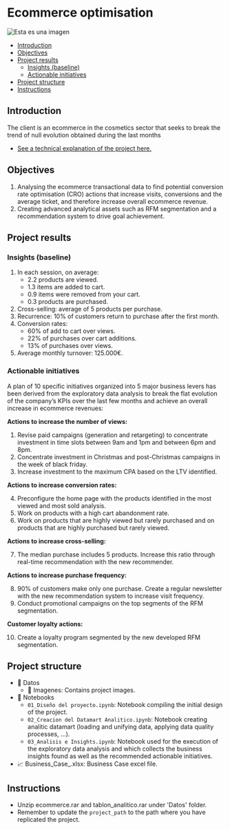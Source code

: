 # Ecommerce optimisation

![Esta es una imagen](/Datos/Imagenes/featured.jpg)

- [Introduction](#introduction)
- [Objectives](#objectives)
- [Project results](#project-results)
    - [Insights (baseline)](#insights) 
    - [Actionable initiatives](#actionable-initiatives) 
- [Project structure](#project-structure)
- [Instructions](#instructions)

## Introduction <a name="introduction"></a>
The client is an ecommerce in the cosmetics sector that seeks to break the trend of null evolution obtained during the last months

- [See a technical explanation of the project here.](https://pedrocorma.github.io/project/3ecommerce/)

## Objectives <a name="objectives"></a>
1. Analysing the ecommerce transactional data to find potential conversion rate optimisation (CRO) actions that increase visits, conversions and the average ticket, and therefore increase overall ecommerce revenue.
2. Creating advanced analytical assets such as RFM segmentation and a recommendation system to drive goal achievement.

## Project results  <a name="project-results"></a>
### Insights (baseline)  <a name="insights"></a>
1. In each session, on average:
   - 2.2 products are viewed.
   - 1.3 items are added to cart.
   - 0.9 items were removed from your cart.
   - 0.3 products are purchased.
2. Cross-selling: average of 5 products per purchase.
3. Recurrence: 10% of customers return to purchase after the first month.
4. Conversion rates:
   - 60% of add to cart over views.
   - 22% of purchases over cart additions.
   - 13% of purchases over views.
5. Average monthly turnover: 125.000€.

### Actionable initiatives  <a name="actionable-initiatives"></a>
A plan of 10 specific initiatives organized into 5 major business levers has been derived from the exploratory data analysis to break the flat evolution of the company’s KPIs over the last few months and achieve an overall increase in ecommerce revenues:

**Actions to increase the number of views:**

1. Revise paid campaigns (generation and retargeting) to concentrate investment in time slots between 9am and 1pm and between 6pm and 8pm.
2. Concentrate investment in Christmas and post-Christmas campaigns in the week of black friday.
3. Increase investment to the maximum CPA based on the LTV identified.

**Actions to increase conversion rates:**

4. Preconfigure the home page with the products identified in the most viewed and most sold analysis.
5. Work on products with a high cart abandonment rate.
6. Work on products that are highly viewed but rarely purchased and on products that are highly purchased but rarely viewed.

**Actions to increase cross-selling:**

7. The median purchase includes 5 products. Increase this ratio through real-time recommendation with the new recommender.

**Actions to increase purchase frequency:**

8. 90% of customers make only one purchase. Create a regular newsletter with the new recommendation system to increase visit frequency.
9. Conduct promotional campaigns on the top segments of the RFM segmentation.

**Customer loyalty actions:**

10. Create a loyalty program segmented by the new developed RFM segmentation.

## Project structure <a name="project-structure"></a>
- :file_folder: Datos
  - :file_folder: Imagenes:  Contains project images.
- :file_folder: Notebooks
  - `01_Diseño del proyecto.ipynb`: Notebook compiling the initial design of the project.
  - `02_Creacion del Datamart Analitico.ipynb`: Notebook creating analitic datamart (loading and unifying data, applying data quality processes, ...).
  - `03_Analisis e Insights.ipynb`: Notebook used for the execution of the exploratory data analysis and which collects the business insights found as well as the recommended actionable initiatives.
- 📈 Business_Case_.xlsx: Business Case excel file.

## Instructions  <a name="instructions"></a>
- Unzip ecommerce.rar and tablon_analitico.rar under 'Datos' folder.
- Remember to update the `project_path` to the path where you have replicated the project.
